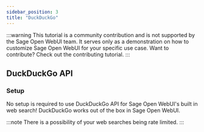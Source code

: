 ```yaml
---
sidebar_position: 3
title: "DuckDuckGo"
---
```


:::warning
This tutorial is a community contribution and is not supported by the Sage Open WebUI team. It serves only as a demonstration on how to customize Sage Open WebUI for your specific use case. Want to contribute? Check out the contributing tutorial.
:::

## DuckDuckGo API

### Setup

No setup is required to use DuckDuckGo API for Sage Open WebUI's built in web search! DuckDuckGo works out of the box in Sage Open WebUI.

:::note
There is a possibility of your web searches being rate limited.
:::
